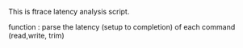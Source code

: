 
This is ftrace latency analysis script.

function : parse the latency (setup to completion) of each command (read,write, trim)
